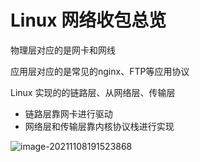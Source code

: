 # Linux 网络收包总览

物理层对应的是网卡和网线

应用层对应的是常见的nginx、FTP等应用协议

Linux 实现的的链路层、从网络层、传输层

- 链路层靠网卡进行驱动
- 网络层和传输层靠内核协议栈进行实现

![image-20211108191523868](https://happychan.oss-cn-shenzhen.aliyuncs.com/img/202111081915780.png)



























































